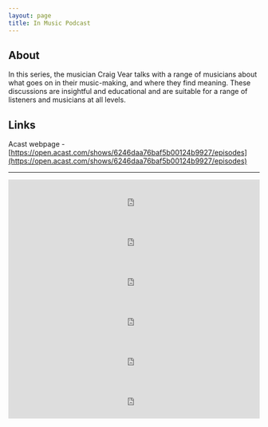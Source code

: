 ```yaml
---
layout: page
title: In Music Podcast
---
```


## About

In this series, the musician Craig Vear talks with a range of musicians about what goes on in their music-making, and where they find meaning. These discussions are insightful and educational and are suitable for a range of listeners and musicians at all levels.

## Links

Acast webpage - [https://open.acast.com/shows/6246daa76baf5b00124b9927/episodes](https://open.acast.com/shows/6246daa76baf5b00124b9927/episodes)

-----------

<iframe src="https://embed.acast.com/6246daa76baf5b00124b9927/6246e9b4b68b3c0012ad2ebe?theme=light" frameBorder="0" width="100%" height="80px"></iframe>

<iframe src="https://embed.acast.com/6246daa76baf5b00124b9927/626bb21a162abf00141a2b60?theme=light" frameBorder="0" width="100%" height="80px"></iframe>

<iframe src="https://embed.acast.com/6246daa76baf5b00124b9927/6271961c979ede001285133a?theme=light" frameBorder="0" width="100%" height="80px"></iframe>

<iframe src="https://embed.acast.com/6246daa76baf5b00124b9927/628f8308351b980013e61290?theme=light" frameBorder="0" width="100%" height="80px"></iframe>

<iframe src="https://embed.acast.com/6246daa76baf5b00124b9927/628f7a2f351b980013e5e77f?theme=light" frameBorder="0" width="100%" height="80px"></iframe>

<iframe src="https://embed.acast.com/6246daa76baf5b00124b9927/63dce93350f7d300105c5dff?theme=light" frameBorder="0" width="100%" height="80px"></iframe>